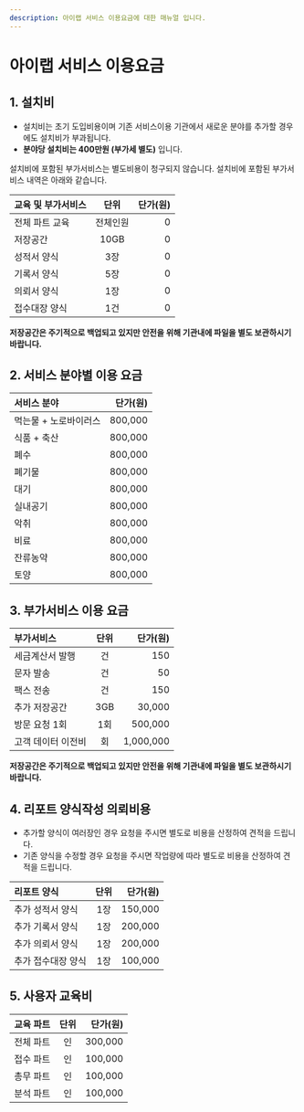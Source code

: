 ```yaml
---
description: 아이랩 서비스 이용요금에 대한 매뉴얼 입니다.
---
```


# 아이랩 서비스 이용요금

## 1. 설치비

* 설치비는 초기 도입비용이며 기존 서비스이용 기관에서 새로운 분야를 추가할 경우에도 설치비가 부과됩니다.
* **분야당 설치비는 400만원 \(부가세 별도\)** 입니다.

설치비에 포함된 부가서비스는 별도비용이 청구되지 않습니다. 설치비에 포함된 부가서비스 내역은 아래와 같습니다.

| 교육 및 부가서비스 | 단위 | 단가\(원\) |
| :--- | :---: | ---: |
| 전체 파트 교육 | 전체인원 | 0 |
| 저장공간 | 10GB | 0 |
| 성적서 양식 | 3장 | 0 |
| 기록서 양식 | 5장 | 0 |
| 의뢰서 양식 | 1장 | 0 |
| 접수대장 양식 | 1건 | 0 |

**저장공간은 주기적으로 백업되고 있지만 안전을 위해 기관내에 파일을 별도 보관하시기 바랍니다.**

## 2. 서비스 분야별 이용 요금

| 서비스 분야 | 단가\(원\) |
| :--- | ---: |
| 먹는물 + 노로바이러스 | 800,000 |
| 식품 + 축산 | 800,000 |
| 폐수 | 800,000 |
| 폐기물 | 800,000 |
| 대기 | 800,000 |
| 실내공기 | 800,000 |
| 악취 | 800,000 |
| 비료 | 800,000 |
| 잔류농약 | 800,000 |
| 토양 | 800,000 |

## 3. 부가서비스 이용 요금

| 부가서비스 | 단위 | 단가\(원\) |
| :--- | :---: | ---: |
| 세금계산서 발행 | 건 | 150 |
| 문자 발송 | 건 | 50 |
| 팩스 전송 | 건 | 150 |
| 추가 저장공간 | 3GB | 30,000 |
| 방문 요청 1회 | 1회 | 500,000 |
| 고객 데이터 이전비 | 회 | 1,000,000 |

**저장공간은 주기적으로 백업되고 있지만 안전을 위해 기관내에 파일을 별도 보관하시기 바랍니다.**

## 4. 리포트 양식작성 의뢰비용

* 추가할 양식이 여러장인 경우 요청을 주시면 별도로 비용을 산정하여 견적을 드립니다.
* 기존 양식을 수정할 경우 요청을 주시면 작업량에 따라 별도로 비용을 산정하여 견적을 드립니다.

| 리포트  양식 | 단위 | 단가\(원\) |
| :--- | :---: | ---: |
| 추가 성적서 양식 | 1장 | 150,000 |
| 추가 기록서 양식 | 1장 | 200,000 |
| 추가 의뢰서 양식 | 1장 | 200,000 |
| 추가 접수대장 양식 | 1장 | 100,000 |

## 5. 사용자 교육비

| 교육 파트 | 단위 | 단가\(원\) |
| :--- | :---: | ---: |
| 전체 파트 | 인 | 300,000 |
| 접수 파트 | 인 | 100,000 |
| 총무 파트 | 인 | 100,000 |
| 분석 파트 | 인 | 100,000 |

